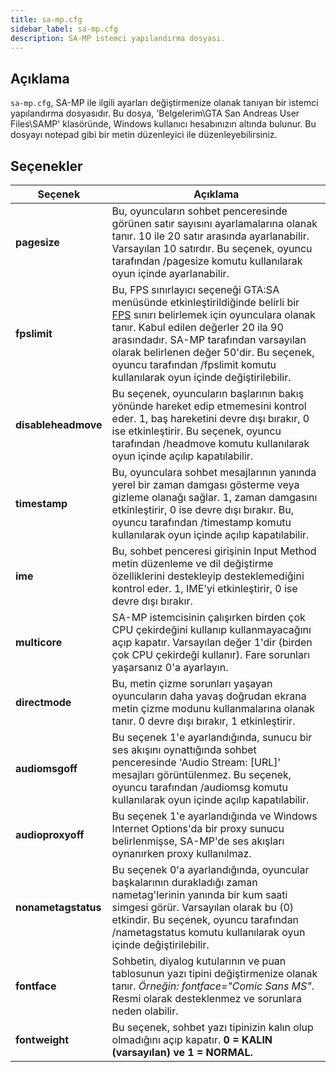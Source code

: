 ```yaml
---
title: sa-mp.cfg
sidebar_label: sa-mp.cfg
description: SA-MP istemci yapılandırma dosyası.
---
```


## Açıklama

`sa-mp.cfg`, SA-MP ile ilgili ayarları değiştirmenize olanak tanıyan bir istemci yapılandırma dosyasıdır. Bu dosya, 'Belgelerim\\GTA San Andreas User Files\\SAMP' klasöründe, Windows kullanıcı hesabınızın altında bulunur. Bu dosyayı notepad gibi bir metin düzenleyici ile düzenleyebilirsiniz.

## Seçenekler

| Seçenek              | Açıklama                                                                                                                                                                                                                                                                                                                                |
|---------------------|----------------------------------------------------------------------------------------------------------------------------------------------------------------------------------------------------------------------------------------------------------------------------------------------------------------------------------------|
| **pagesize**        | Bu, oyuncuların sohbet penceresinde görünen satır sayısını ayarlamalarına olanak tanır. 10 ile 20 satır arasında ayarlanabilir. Varsayılan 10 satırdır. Bu seçenek, oyuncu tarafından /pagesize komutu kullanılarak oyun içinde ayarlanabilir.                                                                                           |
| **fpslimit**        | Bu, FPS sınırlayıcı seçeneği GTA:SA menüsünde etkinleştirildiğinde belirli bir [FPS](http://en.wikipedia.org/wiki/Frame_rate "http://en.wikipedia.org/wiki/Frame_rate") sınırı belirlemek için oyunculara olanak tanır. Kabul edilen değerler 20 ila 90 arasındadır. SA-MP tarafından varsayılan olarak belirlenen değer 50'dir. Bu seçenek, oyuncu tarafından /fpslimit komutu kullanılarak oyun içinde değiştirilebilir. |
| **disableheadmove** | Bu seçenek, oyuncuların başlarının bakış yönünde hareket edip etmemesini kontrol eder. 1, baş hareketini devre dışı bırakır, 0 ise etkinleştirir. Bu seçenek, oyuncu tarafından /headmove komutu kullanılarak oyun içinde açılıp kapatılabilir.                                                                                                    |
| **timestamp**       | Bu, oyunculara sohbet mesajlarının yanında yerel bir zaman damgası gösterme veya gizleme olanağı sağlar. 1, zaman damgasını etkinleştirir, 0 ise devre dışı bırakır. Bu, oyuncu tarafından /timestamp komutu kullanılarak oyun içinde açılıp kapatılabilir.                                                                                  |
| **ime**             | Bu, sohbet penceresi girişinin Input Method metin düzenleme ve dil değiştirme özelliklerini destekleyip desteklemediğini kontrol eder. 1, IME'yi etkinleştirir, 0 ise devre dışı bırakır.                                                                                                                                               |
| **multicore**       | SA-MP istemcisinin çalışırken birden çok CPU çekirdeğini kullanıp kullanmayacağını açıp kapatır. Varsayılan değer 1'dir (birden çok CPU çekirdeği kullanır). Fare sorunları yaşarsanız 0'a ayarlayın.                                                                                                                              |
| **directmode**      | Bu, metin çizme sorunları yaşayan oyuncuların daha yavaş doğrudan ekrana metin çizme modunu kullanmalarına olanak tanır. 0 devre dışı bırakır, 1 etkinleştirir.                                                                                                                                                                      |
| **audiomsgoff**     | Bu seçenek 1'e ayarlandığında, sunucu bir ses akışını oynattığında sohbet penceresinde 'Audio Stream: \[URL\]' mesajları görüntülenmez. Bu seçenek, oyuncu tarafından /audiomsg komutu kullanılarak oyun içinde açılıp kapatılabilir.                                                                                                       |
| **audioproxyoff**   | Bu seçenek 1'e ayarlandığında ve Windows Internet Options'da bir proxy sunucu belirlenmişse, SA-MP'de ses akışları oynanırken proxy kullanılmaz.                                                                                                                                                                                    |
| **nonametagstatus** | Bu seçenek 0'a ayarlandığında, oyuncular başkalarının durakladığı zaman nametag'lerinin yanında bir kum saati simgesi görür. Varsayılan olarak bu (0) etkindir. Bu seçenek, oyuncu tarafından /nametagstatus komutu kullanılarak oyun içinde değiştirilebilir.                                                                             |
| **fontface**        | Sohbetin, diyalog kutularının ve puan tablosunun yazı tipini değiştirmenize olanak tanır. _Örneğin: fontface="Comic Sans MS"_. Resmi olarak desteklenmez ve sorunlara neden olabilir.                                                                                                                                                 |
| **fontweight**      | Bu seçenek, sohbet yazı tipinizin kalın olup olmadığını açıp kapatır. **0 = KALIN (varsayılan) ve 1 = NORMAL.**                                                                                                                                                                                                                     |
